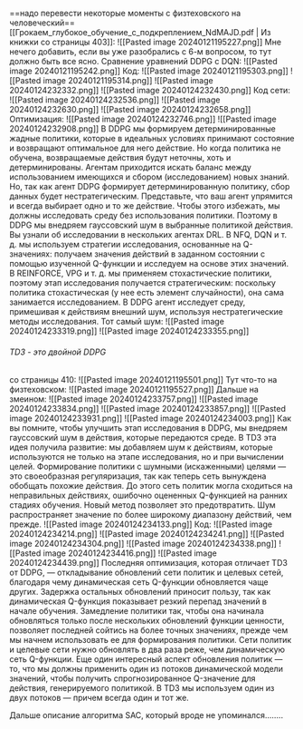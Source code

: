 ==надо перевести некоторые моменты с физтеховского на человеческий==
[[Грокаем_глубокое_обучение_с_подкреплением_NdMAJD.pdf | Из книжки со страницы 403]]:
![[Pasted image 20240121195227.png]]
Мне нечего добавить, если вы уже разобрались с 6-м вопросом, то тут должно быть все ясно. Сравнение уравнений DDPG с DQN:
![[Pasted image 20240121195242.png]]
Код:
![[Pasted image 20240121195303.png]]
![[Pasted image 20240121195314.png]]
![[Pasted image 20240124232332.png]]
![[Pasted image 20240124232430.png]]
Код сети:
![[Pasted image 20240124232536.png]]
![[Pasted image 20240124232630.png]]
![[Pasted image 20240124232658.png]]
Оптимизация:
![[Pasted image 20240124232746.png]]
![[Pasted image 20240124232908.png]]
В DDPG мы формируем детерминированные жадные политики, которые в идеальных условиях принимают состояние и возвращают оптимальное для него действие. Но когда политика не обучена, возвращаемые действия будут неточны, хоть и детерминированы. Агентам приходится искать баланс между использованием имеющихся и сбором (исследованием) новых знаний. Но, так как агент DDPG формирует детерминированную политику, сбор данных будет нестратегическим. Представьте, что ваш агент упрямится и всегда выбирает одно и то же действие. Чтобы этого избежать, мы должны исследовать среду без использования политики. Поэтому в DDPG мы внедряем гауссовский шум в выбранные политикой действия.
Вы узнали об исследовании в нескольких агентах DRL. В NFQ, DQN и т. д. мы используем стратегии исследования, основанные на Q-значениях: получаем значения действий в заданном состоянии с помощью изученной Q-функции и исследуем на основе этих значений. В REINFORCE, VPG и т. д. мы применяем стохастические политики, поэтому этап исследования получается стратегическим: поскольку политика стохастическая (у нее есть элемент случайности), она сама занимается исследованием. В DDPG агент исследует среду, примешивая к действиям внешний шум, используя нестратегические методы исследования.
Тот самый шум:
![[Pasted image 20240124233319.png]]
![[Pasted image 20240124233355.png]]
###### TD3 - это двойной DDPG
со страницы 410:
![[Pasted image 20240121195501.png]]
Тут что-то на физтеховском:
![[Pasted image 20240121195527.png]]
Дальше на змеином:
![[Pasted image 20240124233757.png]]
![[Pasted image 20240124233834.png]]
![[Pasted image 20240124233857.png]]
![[Pasted image 20240124233931.png]]
![[Pasted image 20240124234003.png]]
Как вы помните, чтобы улучшить этап исследования в DDPG, мы внедряем гауссовский шум в действия, которые передаются среде. В TD3 эта идея получила развитие: мы добавляем шум к действиям, которые используются не только на этапе исследования, но и при вычислении целей. Формирование политики с шумными (искаженными) целями — это своеобразная регуляризация, так как теперь сеть вынуждена обобщать похожие действия. До этого сеть политик могла сходиться на неправильных действиях, ошибочно оцененных Q-функцией на ранних стадиях обучения. Новый метод позволяет это предотвратить. Шум распространяет значение по более широкому диапазону действий, чем прежде. 
![[Pasted image 20240124234133.png]]
Код:
![[Pasted image 20240124234214.png]]
![[Pasted image 20240124234241.png]]
![[Pasted image 20240124234304.png]]
![[Pasted image 20240124234338.png]]
![[Pasted image 20240124234416.png]]
![[Pasted image 20240124234439.png]]
Последняя оптимизация, которая отличает TD3 от DDPG, — откладывание обновлений сети политик и целевых сетей, благодаря чему динамическая сеть Q-функции обновляется чаще других. Задержка остальных обновлений приносит пользу, так как динамическая Q-функция показывает резкий перепад значений в начале обучения. Замедление политики так, чтобы она начинала обновляться только после нескольких обновлений функции ценности, позволяет последней сойтись на более точных значениях, прежде чем мы начнем использовать ее для формирования политики. Сети политик и целевые сети нужно обновлять в два раза реже, чем динамическую сеть Q-функции.
Еще один интересный аспект обновления политик — то, что мы должны применить один из потоков динамической модели значений, чтобы получить спрогнозированное Q-значение для действия, генерируемого политикой. В TD3 мы используем один из двух потоков — причем всегда один и тот же.

Дальше описание алгоритма SAC, который вроде не упоминался........